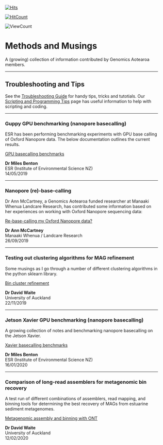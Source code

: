 [![Hits](https://hits.seeyoufarm.com/api/count/incr/badge.svg?url=https%3A%2F%2Fgithub.com%2FGenomicsAotearoa%2Fmethods-and-musings%2F)](https://hits.seeyoufarm.com)

[![HitCount](http://hits.dwyl.com/GenomicsAotearoa/methods-and-musings.svg)](http://hits.dwyl.com/GenomicsAotearoa/methods-and-musings)

![ViewCount](https://views.whatilearened.today/views/github/GenomicsAotearoa/methods-and-musings.svg)

# Methods and Musings

A (growing) collection of information contributed by Genomics Aotearoa members.

----

## Troubleshooting and Tips

See the [Troubleshooting Guide](https://github.com/GenomicsAotearoa/methods-and-musings/blob/master/TroubleshootingGuide.md) for handy tips, tricks and tutotials. Our [Scripting and Programming Tips](https://github.com/GenomicsAotearoa/methods-and-musings/blob/master/ScriptingAndProgrammingTips.md) page has useful information to help with scripting and coding.

----

### Guppy GPU benchmarking (nanopore basecalling)

ESR has been performing benchmarking experiments with GPU base calling of Oxford Nanopore data. The below documentation outlines the current results.

[GPU basecalling benchmarks](https://esr-nz.github.io/gpu_basecalling_testing/gpu_benchmarking.html)

**Dr Miles Benton**<br>
ESR (Institute of Environmental Science NZ)<br>
14/05/2019

----

### Nanopore (re)-base-calling

Dr Ann McCartney, a Genomics Aotearoa funded researcher at Manaaki Whenua Landcare Research, has contributed some information based on her experiences on working with Oxford Nanopore sequencing data:

[Re-base-calling my Oxford Nanopore data?](nanopore-basecalling/nanopore-basecalling.md)

**Dr Ann McCartney**<br>
Manaaki Whenua / Landcare Research<br>
26/09/2019

---

### Testing out clustering algorithms for MAG refinement

Some musings as I go through a number of different clustering algorithms in the python sklearn library.

[Bin cluster refinement](bin-cluster-refinement/clustering-with-sklearn.md)

**Dr David Waite**<br>
University of Auckland<br>
22/11/2019  

----

### Jetson Xavier GPU benchmarking (nanopore basecalling)

A growing collection of notes and benchmarking nanopore basecalling on the Jetson Xavier.

[Xavier basecalling benchmarks](https://gist.github.com/sirselim/2ebe2807112fae93809aa18f096dbb94)

**Dr Miles Benton**<br>
ESR (Institute of Environmental Science NZ)<br>
16/01/2020

----

### Comparison of long-read assemblers for metagenomic bin recovery

A test run of different combinations of assemblers, read mapping, and binning tools for determining the best recovery of MAGs from estuarine sediment metagenomes.

[Metagenomic assembly and binning with ONT](https://github.com/GenomicsAotearoa/methods-and-musings/tree/master/metagenomic_ont)

**Dr David Waite**<br>
University of Auckland<br>
12/02/2020

